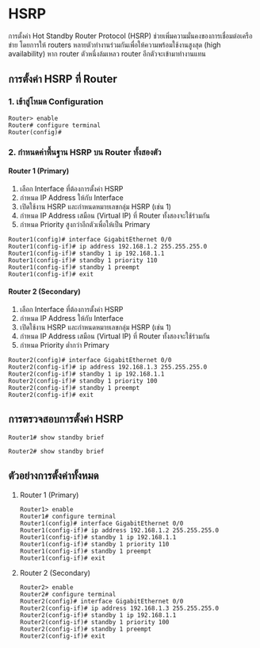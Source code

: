 # HSRP

การตั้งค่า Hot Standby Router Protocol (HSRP) ช่วยเพิ่มความมั่นคงของการเชื่อมต่อเครือข่าย โดยการให้ routers หลายตัวทำงานร่วมกันเพื่อให้ความพร้อมใช้งานสูงสุด (high availability) หาก router ตัวหนึ่งล้มเหลว router อีกตัวจะเข้ามาทำงานแทน

## การตั้งค่า HSRP ที่ Router

### 1. เข้าสู่โหมด Configuration

``` CLI
Router> enable
Router# configure terminal
Router(config)#
```

### 2. กำหนดค่าพื้นฐาน HSRP บน Router ทั้งสองตัว

#### Router 1 (Primary)

1. เลือก Interface ที่ต้องการตั้งค่า HSRP
2. กำหนด IP Address ให้กับ Interface
3. เปิดใช้งาน HSRP และกำหนดหมายเลขกลุ่ม HSRP (เช่น 1)
4. กำหนด IP Address เสมือน (Virtual IP) ที่ Router ทั้งสองจะใช้ร่วมกัน
5. กำหนด Priority สูงกว่าอีกตัวเพื่อให้เป็น Primary

``` CLI
Router1(config)# interface GigabitEthernet 0/0
Router1(config-if)# ip address 192.168.1.2 255.255.255.0
Router1(config-if)# standby 1 ip 192.168.1.1
Router1(config-if)# standby 1 priority 110
Router1(config-if)# standby 1 preempt
Router1(config-if)# exit
```

#### Router 2 (Secondary)

1. เลือก Interface ที่ต้องการตั้งค่า HSRP
2. กำหนด IP Address ให้กับ Interface
3. เปิดใช้งาน HSRP และกำหนดหมายเลขกลุ่ม HSRP (เช่น 1)
4. กำหนด IP Address เสมือน (Virtual IP) ที่ Router ทั้งสองจะใช้ร่วมกัน
5. กำหนด Priority ต่ำกว่า Primary

 ``` CLI
 Router2(config)# interface GigabitEthernet 0/0
 Router2(config-if)# ip address 192.168.1.3 255.255.255.0
 Router2(config-if)# standby 1 ip 192.168.1.1
 Router2(config-if)# standby 1 priority 100
 Router2(config-if)# standby 1 preempt
 Router2(config-if)# exit
 ```

## การตรวจสอบการตั้งค่า HSRP

``` CLI
Router1# show standby brief
```

``` CLI
Router2# show standby brief
```

## ตัวอย่างการตั้งค่าทั้งหมด

1. Router 1 (Primary)

    ``` CLI
    Router1> enable
    Router1# configure terminal
    Router1(config)# interface GigabitEthernet 0/0
    Router1(config-if)# ip address 192.168.1.2 255.255.255.0
    Router1(config-if)# standby 1 ip 192.168.1.1
    Router1(config-if)# standby 1 priority 110
    Router1(config-if)# standby 1 preempt
    Router1(config-if)# exit
    ```

2. Router 2 (Secondary)

    ``` CLI
    Router2> enable
    Router2# configure terminal
    Router2(config)# interface GigabitEthernet 0/0
    Router2(config-if)# ip address 192.168.1.3 255.255.255.0
    Router2(config-if)# standby 1 ip 192.168.1.1
    Router2(config-if)# standby 1 priority 100
    Router2(config-if)# standby 1 preempt
    Router2(config-if)# exit
    ```
